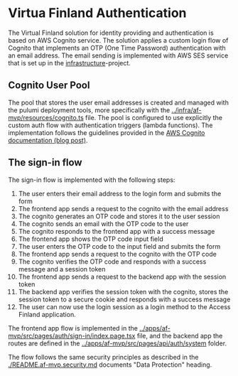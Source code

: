 # Virtua Finland Authentication

The Virtual Finland solution for identity providing and authentication is based on AWS Cognito service. The solution applies a custom login flow of Cognito that implements an OTP (One Time Password) authentication with an email address. The email sending is implemented with AWS SES service that is set up in the [infrastructure](https://github.com/Virtual-Finland-Development/infrastructure)-project.

## Cognito User Pool

The pool that stores the user email addresses is created and managed with the pulumi deployment tools, more specifically with the [../infra/af-mvp/resources/cognito.ts](../infra/af-mvp/resources/cognito.ts) file. The pool is configured to use explicitly the custom auth flow with authentication triggers (lambda functions). The implementation follows the guidelines provided in the [AWS Cognito documentation (blog post)](https://aws.amazon.com/blogs/mobile/implementing-passwordless-email-authentication-with-amazon-cognito/).

## The sign-in flow

The sign-in flow is implemented with the following steps:

1. The user enters their email address to the login form and submits the form
2. The frontend app sends a request to the cognito with the email address
3. The cognito generates an OTP code and stores it to the user session
4. The cognito sends an email with the OTP code to the user
5. The cognito responds to the frontend app with a success message
6. The frontend app shows the OTP code input field
7. The user enters the OTP code to the input field and submits the form
8. The frontend app sends a request to the cognito with the OTP code
9. The cognito verifies the OTP code and responds with a success message and a session token
10. The frontend app sends a request to the backend app with the session token
11. The backend app verifies the session token with the cognito, stores the session token to a secure cookie and responds with a success message
10. The user can now use the login session as a login method to the Access Finland application.

The frontend app flow is implemented in the [../apps/af-mvp/src/pages/auth/sign-in/index.page.tsx](../apps/af-mvp/src/pages/auth/sign-in/index.page.tsx) file, and the backend app the routes are defined in the [../apps/af-mvp/src/pages/api/auth/system](../apps/af-mvp/src/pages/api/auth/system) folder.

The flow follows the same security principles as described in the [./README.af-mvp.security.md](./README.af-mvp.security.md) documents "Data Protection" heading.
